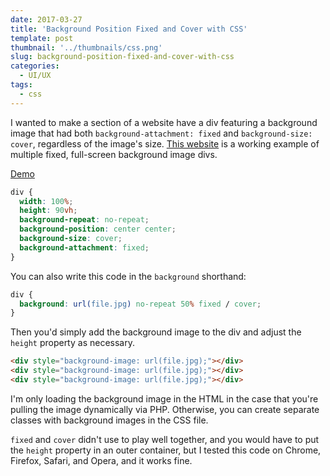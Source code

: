 ```yaml
---
date: 2017-03-27
title: 'Background Position Fixed and Cover with CSS'
template: post
thumbnail: '../thumbnails/css.png'
slug: background-position-fixed-and-cover-with-css
categories:
  - UI/UX
tags:
  - css
---
```


I wanted to make a section of a website have a div featuring a background image that had both `background-attachment: fixed` and `background-size: cover`, regardless of the image's size. [This website](http://hub51chicago.com/private-parties) is a working example of multiple fixed, full-screen background image divs.

[Demo](http://codepen.io/taniarascia/pen/VpGXJQ)

```css
div {
  width: 100%;
  height: 90vh;
  background-repeat: no-repeat;
  background-position: center center;
  background-size: cover;
  background-attachment: fixed;
}
```

You can also write this code in the `background` shorthand:

```css
div {
  background: url(file.jpg) no-repeat 50% fixed / cover;
}
```

Then you'd simply add the background image to the div and adjust the `height` property as necessary.

```html
<div style="background-image: url(file.jpg);"></div>
<div style="background-image: url(file.jpg);"></div>
<div style="background-image: url(file.jpg);"></div>
```

I'm only loading the background image in the HTML in the case that you're pulling the image dynamically via PHP. Otherwise, you can create separate classes with background images in the CSS file.

`fixed` and `cover` didn't use to play well together, and you would have to put the `height` property in an outer container, but I tested this code on Chrome, Firefox, Safari, and Opera, and it works fine.
